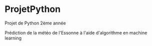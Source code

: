 # ProjetPython
Projet de Python 2ème année

Prédiction de la météo de l'Essonne à l'aide d'algorithme en machine learning
